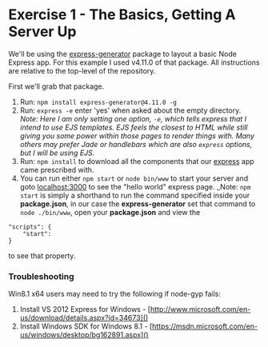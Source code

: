# Exercise 1 - The Basics, Getting A Server Up #
We'll be using the [express-generator](http://expressjs.com/starter/generator.html) package to layout a basic Node Express app.
For this example I used v4.11.0 of that package.
All instructions are relative to the top-level of the repository.

First we'll grab that package.

1. Run: `npm install express-generator@4.11.0 -g`
2. Run: `express -e` enter 'yes' when asked about the empty directory. _Note: Here I am only setting one option, `-e`, which tells express that I intend to use EJS templates. EJS feels the closest to HTML while still giving you some power within those pages to render things with. Many others may prefer Jade or handlebars which are also `express` options, but I will be using EJS._
3. Run: `npm install` to download all the components that our [express](http://expressjs.com/) app came prescribed with.
4. You can run either `npm start` or `node bin/www` to start your server and goto [localhost:3000](http://localhost:3000) to see the "hello world" express page. _Note: `npm start` is simply a shorthand to run the command specified inside your **package.json**, in our case the **express-generator** set that command to `node ./bin/www`, open your **package.json** and view the 
```
"scripts": {
    "start": 
}
```
to see that property.

### Troubleshooting
Win8.1 x64 users may need to try the following if node-gyp fails:

1. Install VS 2012 Express for Windows - [http://www.microsoft.com/en-us/download/details.aspx?id=34673]()
2. Install Windows SDK for Windows 8.1 - [https://msdn.microsoft.com/en-us/windows/desktop/bg162891.aspx]()